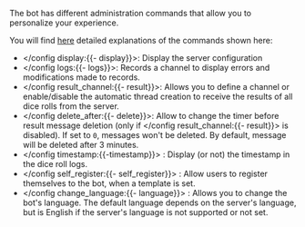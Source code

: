 The bot has different administration commands that allow you to personalize your experience.

You will find [here](<https://dicelette.github.io/en/docs/config>) detailed explanations of the commands shown here:
- </config display:{{- display}}>: Display the server configuration
- </config logs:{{- logs}}>: Records a channel to display errors and modifications made to records.
- </config result_channel:{{- result}}>: Allows you to define a channel or enable/disable the automatic thread creation to receive the results of all dice rolls from the server.
- </config delete_after:{{- delete}}>: Allow to change the timer before result message deletion (only if </config result_channel:{{- result}}> is disabled). If set to `0`, messages won't be deleted. By default, message will be deleted after 3 minutes.
- </config timestamp:{{-timestamp}}> : Display (or not) the timestamp in the dice roll logs.
- </config self_register:{{- self_register}}> : Allow users to register themselves to the bot, when a template is set.
- </config change_language:{{- language}}> : Allows you to change the bot's language. The default language depends on the server's language, but is English if the server's language is not supported or not set.